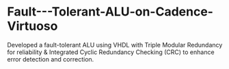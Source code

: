 # Fault---Tolerant-ALU-on-Cadence-Virtuoso
Developed a fault-tolerant ALU using VHDL with Triple Modular Redundancy for reliability &amp; Integrated Cyclic Redundancy Checking (CRC) to enhance error detection and correction.

